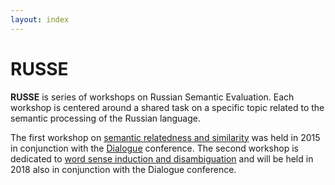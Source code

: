 ```yaml
---
layout: index
---
```


# RUSSE

**RUSSE** is series of workshops on Russian Semantic Evaluation. Each workshop is centered around a shared task on a specific topic related to the semantic processing of the Russian language.

The first workshop on [semantic relatedness and similarity](/2015/sim/) was held in 2015 in conjunction with the [Dialogue](http://dialog-21.ru/en/) conference. The second workshop is dedicated to [word sense induction and disambiguation](/2018/wsi/) and will be held in 2018 also in conjunction with the Dialogue conference.
